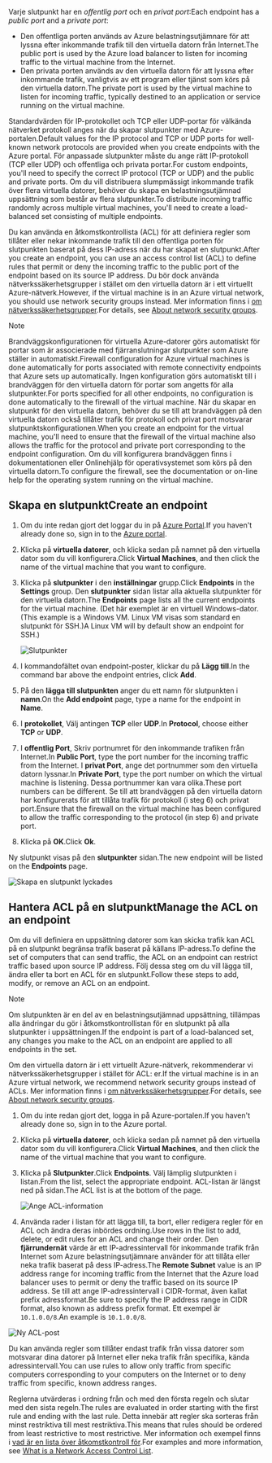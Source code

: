 
<span data-ttu-id="8c83f-101">Varje slutpunkt har en *offentlig port* och en *privat port*:</span><span class="sxs-lookup"><span data-stu-id="8c83f-101">Each endpoint has a *public port* and a *private port*:</span></span>

* <span data-ttu-id="8c83f-102">Den offentliga porten används av Azure belastningsutjämnare för att lyssna efter inkommande trafik till den virtuella datorn från Internet.</span><span class="sxs-lookup"><span data-stu-id="8c83f-102">The public port is used by the Azure load balancer to listen for incoming traffic to the virtual machine from the Internet.</span></span>
* <span data-ttu-id="8c83f-103">Den privata porten används av den virtuella datorn för att lyssna efter inkommande trafik, vanligtvis av ett program eller tjänst som körs på den virtuella datorn.</span><span class="sxs-lookup"><span data-stu-id="8c83f-103">The private port is used by the virtual machine to listen for incoming traffic, typically destined to an application or service running on the virtual machine.</span></span>

<span data-ttu-id="8c83f-104">Standardvärden för IP-protokollet och TCP eller UDP-portar för välkända nätverket protokoll anges när du skapar slutpunkter med Azure-portalen.</span><span class="sxs-lookup"><span data-stu-id="8c83f-104">Default values for the IP protocol and TCP or UDP ports for well-known network protocols are provided when you create endpoints with the Azure portal.</span></span> <span data-ttu-id="8c83f-105">För anpassade slutpunkter måste du ange rätt IP-protokoll (TCP eller UDP) och offentliga och privata portar.</span><span class="sxs-lookup"><span data-stu-id="8c83f-105">For custom endpoints, you'll need to specify the correct IP protocol (TCP or UDP) and the public and private ports.</span></span> <span data-ttu-id="8c83f-106">Om du vill distribuera slumpmässigt inkommande trafik över flera virtuella datorer, behöver du skapa en belastningsutjämnad uppsättning som består av flera slutpunkter.</span><span class="sxs-lookup"><span data-stu-id="8c83f-106">To distribute incoming traffic randomly across multiple virtual machines, you'll need to create a load-balanced set consisting of multiple endpoints.</span></span>

<span data-ttu-id="8c83f-107">Du kan använda en åtkomstkontrollista (ACL) för att definiera regler som tillåter eller nekar inkommande trafik till den offentliga porten för slutpunkten baserat på dess IP-adress när du har skapat en slutpunkt.</span><span class="sxs-lookup"><span data-stu-id="8c83f-107">After you create an endpoint, you can use an access control list (ACL) to define rules that permit or deny the incoming traffic to the public port of the endpoint based on its source IP address.</span></span> <span data-ttu-id="8c83f-108">Du bör dock använda nätverkssäkerhetsgrupper i stället om den virtuella datorn är i ett virtuellt Azure-nätverk.</span><span class="sxs-lookup"><span data-stu-id="8c83f-108">However, if the virtual machine is in an Azure virtual network, you should use network security groups instead.</span></span> <span data-ttu-id="8c83f-109">Mer information finns i [om nätverkssäkerhetsgrupper](../articles/virtual-network/virtual-networks-nsg.md).</span><span class="sxs-lookup"><span data-stu-id="8c83f-109">For details, see [About network security groups](../articles/virtual-network/virtual-networks-nsg.md).</span></span>

> [!NOTE]
> <span data-ttu-id="8c83f-110">Brandväggskonfigurationen för virtuella Azure-datorer görs automatiskt för portar som är associerade med fjärranslutningar slutpunkter som Azure ställer in automatiskt.</span><span class="sxs-lookup"><span data-stu-id="8c83f-110">Firewall configuration for Azure virtual machines is done automatically for ports associated with remote connectivity endpoints that Azure sets up automatically.</span></span> <span data-ttu-id="8c83f-111">Ingen konfiguration görs automatiskt till i brandväggen för den virtuella datorn för portar som angetts för alla slutpunkter.</span><span class="sxs-lookup"><span data-stu-id="8c83f-111">For ports specified for all other endpoints, no configuration is done automatically to the firewall of the virtual machine.</span></span> <span data-ttu-id="8c83f-112">När du skapar en slutpunkt för den virtuella datorn, behöver du se till att brandväggen på den virtuella datorn också tillåter trafik för protokoll och privat port motsvarar slutpunktskonfigurationen.</span><span class="sxs-lookup"><span data-stu-id="8c83f-112">When you create an endpoint for the virtual machine, you'll need to ensure that the firewall of the virtual machine also allows the traffic for the protocol and private port corresponding to the endpoint configuration.</span></span> <span data-ttu-id="8c83f-113">Om du vill konfigurera brandväggen finns i dokumentationen eller Onlinehjälp för operativsystemet som körs på den virtuella datorn.</span><span class="sxs-lookup"><span data-stu-id="8c83f-113">To configure the firewall, see the documentation or on-line help for the operating system running on the virtual machine.</span></span>
>
>

## <a name="create-an-endpoint"></a><span data-ttu-id="8c83f-114">Skapa en slutpunkt</span><span class="sxs-lookup"><span data-stu-id="8c83f-114">Create an endpoint</span></span>
1. <span data-ttu-id="8c83f-115">Om du inte redan gjort det loggar du in på [Azure Portal](https://portal.azure.com).</span><span class="sxs-lookup"><span data-stu-id="8c83f-115">If you haven't already done so, sign in to the [Azure portal](https://portal.azure.com).</span></span>
2. <span data-ttu-id="8c83f-116">Klicka på **virtuella datorer**, och klicka sedan på namnet på den virtuella dator som du vill konfigurera.</span><span class="sxs-lookup"><span data-stu-id="8c83f-116">Click **Virtual Machines**, and then click the name of the virtual machine that you want to configure.</span></span>
3. <span data-ttu-id="8c83f-117">Klicka på **slutpunkter** i den **inställningar** grupp.</span><span class="sxs-lookup"><span data-stu-id="8c83f-117">Click **Endpoints** in the **Settings** group.</span></span> <span data-ttu-id="8c83f-118">Den **slutpunkter** sidan listar alla aktuella slutpunkter för den virtuella datorn.</span><span class="sxs-lookup"><span data-stu-id="8c83f-118">The **Endpoints** page lists all the current endpoints for the virtual machine.</span></span> <span data-ttu-id="8c83f-119">(Det här exemplet är en virtuell Windows-dator.</span><span class="sxs-lookup"><span data-stu-id="8c83f-119">(This example is a Windows VM.</span></span> <span data-ttu-id="8c83f-120">Linux VM visas som standard en slutpunkt för SSH.)</span><span class="sxs-lookup"><span data-stu-id="8c83f-120">A Linux VM will by default show an endpoint for SSH.)</span></span>

   <!-- ![Endpoints](./media/virtual-machines-common-classic-setup-endpoints/endpointswindows.png) -->
   ![Slutpunkter](./media/virtual-machines-common-classic-setup-endpoints/endpointsblade.png)

4. <span data-ttu-id="8c83f-122">I kommandofältet ovan endpoint-poster, klickar du på **Lägg till**.</span><span class="sxs-lookup"><span data-stu-id="8c83f-122">In the command bar above the endpoint entries, click **Add**.</span></span>
5. <span data-ttu-id="8c83f-123">På den **lägga till slutpunkten** anger du ett namn för slutpunkten i **namn**.</span><span class="sxs-lookup"><span data-stu-id="8c83f-123">On the **Add endpoint** page, type a name for the endpoint in **Name**.</span></span>
6. <span data-ttu-id="8c83f-124">I **protokollet**, Välj antingen **TCP** eller **UDP**.</span><span class="sxs-lookup"><span data-stu-id="8c83f-124">In **Protocol**, choose either **TCP** or **UDP**.</span></span>
7. <span data-ttu-id="8c83f-125">I **offentlig Port**, Skriv portnumret för den inkommande trafiken från Internet.</span><span class="sxs-lookup"><span data-stu-id="8c83f-125">In **Public Port**, type the port number for the incoming traffic from the Internet.</span></span> <span data-ttu-id="8c83f-126">I **privat Port**, ange det portnummer som den virtuella datorn lyssnar.</span><span class="sxs-lookup"><span data-stu-id="8c83f-126">In **Private Port**, type the port number on which the virtual machine is listening.</span></span> <span data-ttu-id="8c83f-127">Dessa portnummer kan vara olika.</span><span class="sxs-lookup"><span data-stu-id="8c83f-127">These port numbers can be different.</span></span> <span data-ttu-id="8c83f-128">Se till att brandväggen på den virtuella datorn har konfigurerats för att tillåta trafik för protokoll (i steg 6) och privat port.</span><span class="sxs-lookup"><span data-stu-id="8c83f-128">Ensure that the firewall on the virtual machine has been configured to allow the traffic corresponding to the protocol (in step 6) and private port.</span></span>
10. <span data-ttu-id="8c83f-129">Klicka på **OK**.</span><span class="sxs-lookup"><span data-stu-id="8c83f-129">Click **Ok**.</span></span>

<span data-ttu-id="8c83f-130">Ny slutpunkt visas på den **slutpunkter** sidan.</span><span class="sxs-lookup"><span data-stu-id="8c83f-130">The new endpoint will be listed on the **Endpoints** page.</span></span>

![Skapa en slutpunkt lyckades](./media/virtual-machines-common-classic-setup-endpoints/endpointcreated.png)

## <a name="manage-the-acl-on-an-endpoint"></a><span data-ttu-id="8c83f-132">Hantera ACL på en slutpunkt</span><span class="sxs-lookup"><span data-stu-id="8c83f-132">Manage the ACL on an endpoint</span></span>
<span data-ttu-id="8c83f-133">Om du vill definiera en uppsättning datorer som kan skicka trafik kan ACL på en slutpunkt begränsa trafik baserat på källans IP-adress.</span><span class="sxs-lookup"><span data-stu-id="8c83f-133">To define the set of computers that can send traffic, the ACL on an endpoint can restrict traffic based upon source IP address.</span></span> <span data-ttu-id="8c83f-134">Följ dessa steg om du vill lägga till, ändra eller ta bort en ACL för en slutpunkt.</span><span class="sxs-lookup"><span data-stu-id="8c83f-134">Follow these steps to add, modify, or remove an ACL on an endpoint.</span></span>

> [!NOTE]
> <span data-ttu-id="8c83f-135">Om slutpunkten är en del av en belastningsutjämnad uppsättning, tillämpas alla ändringar du gör i åtkomstkontrollistan för en slutpunkt på alla slutpunkter i uppsättningen.</span><span class="sxs-lookup"><span data-stu-id="8c83f-135">If the endpoint is part of a load-balanced set, any changes you make to the ACL on an endpoint are applied to all endpoints in the set.</span></span>
>
>

<span data-ttu-id="8c83f-136">Om den virtuella datorn är i ett virtuellt Azure-nätverk, rekommenderar vi nätverkssäkerhetsgrupper i stället för ACL: er.</span><span class="sxs-lookup"><span data-stu-id="8c83f-136">If the virtual machine is in an Azure virtual network, we recommend network security groups instead of ACLs.</span></span> <span data-ttu-id="8c83f-137">Mer information finns i [om nätverkssäkerhetsgrupper](../articles/virtual-network/virtual-networks-nsg.md).</span><span class="sxs-lookup"><span data-stu-id="8c83f-137">For details, see [About network security groups](../articles/virtual-network/virtual-networks-nsg.md).</span></span>

1. <span data-ttu-id="8c83f-138">Om du inte redan gjort det, logga in på Azure-portalen.</span><span class="sxs-lookup"><span data-stu-id="8c83f-138">If you haven't already done so, sign in to the Azure portal.</span></span>
2. <span data-ttu-id="8c83f-139">Klicka på **virtuella datorer**, och klicka sedan på namnet på den virtuella dator som du vill konfigurera.</span><span class="sxs-lookup"><span data-stu-id="8c83f-139">Click **Virtual Machines**, and then click the name of the virtual machine that you want to configure.</span></span>
3. <span data-ttu-id="8c83f-140">Klicka på **Slutpunkter**.</span><span class="sxs-lookup"><span data-stu-id="8c83f-140">Click **Endpoints**.</span></span> <span data-ttu-id="8c83f-141">Välj lämplig slutpunkten i listan.</span><span class="sxs-lookup"><span data-stu-id="8c83f-141">From the list, select the appropriate endpoint.</span></span> <span data-ttu-id="8c83f-142">ACL-listan är längst ned på sidan.</span><span class="sxs-lookup"><span data-stu-id="8c83f-142">The ACL list is at the bottom of the page.</span></span>

   ![Ange ACL-information](./media/virtual-machines-common-classic-setup-endpoints/aclpreentry.png)

4. <span data-ttu-id="8c83f-144">Använda rader i listan för att lägga till, ta bort, eller redigera regler för en ACL och ändra deras inbördes ordning.</span><span class="sxs-lookup"><span data-stu-id="8c83f-144">Use rows in the list to add, delete, or edit rules for an ACL and change their order.</span></span> <span data-ttu-id="8c83f-145">Den **fjärrundernät** värde är ett IP-adressintervall för inkommande trafik från Internet som Azure belastningsutjämnare använder för att tillåta eller neka trafik baserat på dess IP-adress.</span><span class="sxs-lookup"><span data-stu-id="8c83f-145">The **Remote Subnet** value is an IP address range for incoming traffic from the Internet that the Azure load balancer uses to permit or deny the traffic based on its source IP address.</span></span> <span data-ttu-id="8c83f-146">Se till att ange IP-adressintervall i CIDR-format, även kallat prefix adressformat.</span><span class="sxs-lookup"><span data-stu-id="8c83f-146">Be sure to specify the IP address range in CIDR format, also known as address prefix format.</span></span> <span data-ttu-id="8c83f-147">Ett exempel är `10.1.0.0/8`.</span><span class="sxs-lookup"><span data-stu-id="8c83f-147">An example is `10.1.0.0/8`.</span></span>

 ![Ny ACL-post](./media/virtual-machines-common-classic-setup-endpoints/newaclentry.png)


<span data-ttu-id="8c83f-149">Du kan använda regler som tillåter endast trafik från vissa datorer som motsvarar dina datorer på Internet eller neka trafik från specifika, kända adressintervall.</span><span class="sxs-lookup"><span data-stu-id="8c83f-149">You can use rules to allow only traffic from specific computers corresponding to your computers on the Internet or to deny traffic from specific, known address ranges.</span></span>

<span data-ttu-id="8c83f-150">Reglerna utvärderas i ordning från och med den första regeln och slutar med den sista regeln.</span><span class="sxs-lookup"><span data-stu-id="8c83f-150">The rules are evaluated in order starting with the first rule and ending with the last rule.</span></span> <span data-ttu-id="8c83f-151">Detta innebär att regler ska sorteras från minst restriktiva till mest restriktiva.</span><span class="sxs-lookup"><span data-stu-id="8c83f-151">This means that rules should be ordered from least restrictive to most restrictive.</span></span> <span data-ttu-id="8c83f-152">Mer information och exempel finns i [vad är en lista över åtkomstkontroll för](../articles/virtual-network/virtual-networks-acl.md).</span><span class="sxs-lookup"><span data-stu-id="8c83f-152">For examples and more information, see [What is a Network Access Control List](../articles/virtual-network/virtual-networks-acl.md).</span></span>
